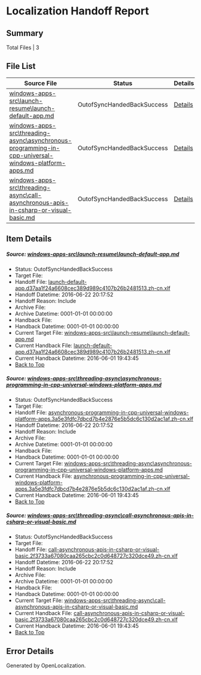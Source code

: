 # <a name='report-top'></a> Localization Handoff Report

## Summary
 Total Files | 3

## File List
 Source File | Status | Details 
 ----------- | ------ | ------- 
 [windows-apps-src\launch-resume\launch-default-app.md](https://github.com/Microsoft/windows-apps/blob/9011d2e2e1e51edc89851e815d31e13390c24f96/windows-apps-src/launch-resume/launch-default-app.md) | OutofSyncHandedBackSuccess | [Details](#d454317d135e2b2b952c16fb00685e34b489865c3024)
 [windows-apps-src\threading-async\asynchronous-programming-in-cpp-universal-windows-platform-apps.md](https://github.com/Microsoft/windows-apps/blob/c440d0dc2719a982a6b566c788d76111c40e263e/windows-apps-src/threading-async/asynchronous-programming-in-cpp-universal-windows-platform-apps.md) | OutofSyncHandedBackSuccess | [Details](#c33c05c6ec7f36b8ba7db840613fbfb7eb394c3f3828)
 [windows-apps-src\threading-async\call-asynchronous-apis-in-csharp-or-visual-basic.md](https://github.com/Microsoft/windows-apps/blob/c440d0dc2719a982a6b566c788d76111c40e263e/windows-apps-src/threading-async/call-asynchronous-apis-in-csharp-or-visual-basic.md) | OutofSyncHandedBackSuccess | [Details](#ba633e4d6f6f97f3ea1c78258f36b11b67b329643851)

## Item Details
##### <a name='d454317d135e2b2b952c16fb00685e34b489865c3024'></a> Source: [windows-apps-src\launch-resume\launch-default-app.md](https://github.com/Microsoft/windows-apps/blob/9011d2e2e1e51edc89851e815d31e13390c24f96/windows-apps-src/launch-resume/launch-default-app.md)
* Status: OutofSyncHandedBackSuccess
* Target File: 
* Handoff File: [launch-default-app.d37aa1f24a6608cec389d989c4107b26b2481513.zh-cn.xlf](https://github.com/Microsoft/WDG.handoff/blob/789f3443fb651bcfba818f3579a5e33f9c4c2039/ol-handoff/Microsoft/windows-apps.zh-cn/master/launch-default-app.d37aa1f24a6608cec389d989c4107b26b2481513.zh-cn.xlf)
* Handoff Datetime: 2016-06-22 20:17:52
* Handoff Reason: Include
* Archive File: 
* Archive Datetime: 0001-01-01 00:00:00
* Handback File: 
* Handback Datetime: 0001-01-01 00:00:00
* Current Target File: [windows-apps-src\launch-resume\launch-default-app.md](https://github.com/Microsoft/windows-apps.zh-cn/blob/4f196ad7f85c0cb9f9d6696ca52ed8c12ae59640/windows-apps-src/launch-resume/launch-default-app.md)
* Current Handback File: [launch-default-app.d37aa1f24a6608cec389d989c4107b26b2481513.zh-cn.xlf](https://github.com/Microsoft/WDG.handback/blob/560b453c22c2fa63f9714ae86e484f1bc42f4b40/ol-handback/Microsoft/windows-apps.zh-cn/master/launch-default-app.d37aa1f24a6608cec389d989c4107b26b2481513.zh-cn.xlf)
* Current Handback Datetime: 2016-06-01 19:43:45
* [Back to Top](#report-top)

##### <a name='c33c05c6ec7f36b8ba7db840613fbfb7eb394c3f3828'></a> Source: [windows-apps-src\threading-async\asynchronous-programming-in-cpp-universal-windows-platform-apps.md](https://github.com/Microsoft/windows-apps/blob/c440d0dc2719a982a6b566c788d76111c40e263e/windows-apps-src/threading-async/asynchronous-programming-in-cpp-universal-windows-platform-apps.md)
* Status: OutofSyncHandedBackSuccess
* Target File: 
* Handoff File: [asynchronous-programming-in-cpp-universal-windows-platform-apps.3a5e3fdfc7dbcd7b4e2876e5b5dc6c130d2ac1af.zh-cn.xlf](https://github.com/Microsoft/WDG.handoff/blob/789f3443fb651bcfba818f3579a5e33f9c4c2039/ol-handoff/Microsoft/windows-apps.zh-cn/master/asynchronous-programming-in-cpp-universal-windows-platform-apps.3a5e3fdfc7dbcd7b4e2876e5b5dc6c130d2ac1af.zh-cn.xlf)
* Handoff Datetime: 2016-06-22 20:17:52
* Handoff Reason: Include
* Archive File: 
* Archive Datetime: 0001-01-01 00:00:00
* Handback File: 
* Handback Datetime: 0001-01-01 00:00:00
* Current Target File: [windows-apps-src\threading-async\asynchronous-programming-in-cpp-universal-windows-platform-apps.md](https://github.com/Microsoft/windows-apps.zh-cn/blob/4f196ad7f85c0cb9f9d6696ca52ed8c12ae59640/windows-apps-src/threading-async/asynchronous-programming-in-cpp-universal-windows-platform-apps.md)
* Current Handback File: [asynchronous-programming-in-cpp-universal-windows-platform-apps.3a5e3fdfc7dbcd7b4e2876e5b5dc6c130d2ac1af.zh-cn.xlf](https://github.com/Microsoft/WDG.handback/blob/560b453c22c2fa63f9714ae86e484f1bc42f4b40/ol-handback/Microsoft/windows-apps.zh-cn/master/asynchronous-programming-in-cpp-universal-windows-platform-apps.3a5e3fdfc7dbcd7b4e2876e5b5dc6c130d2ac1af.zh-cn.xlf)
* Current Handback Datetime: 2016-06-01 19:43:45
* [Back to Top](#report-top)

##### <a name='ba633e4d6f6f97f3ea1c78258f36b11b67b329643851'></a> Source: [windows-apps-src\threading-async\call-asynchronous-apis-in-csharp-or-visual-basic.md](https://github.com/Microsoft/windows-apps/blob/c440d0dc2719a982a6b566c788d76111c40e263e/windows-apps-src/threading-async/call-asynchronous-apis-in-csharp-or-visual-basic.md)
* Status: OutofSyncHandedBackSuccess
* Target File: 
* Handoff File: [call-asynchronous-apis-in-csharp-or-visual-basic.2f3733a67080caa265cbc2c0d648727c320dce49.zh-cn.xlf](https://github.com/Microsoft/WDG.handoff/blob/789f3443fb651bcfba818f3579a5e33f9c4c2039/ol-handoff/Microsoft/windows-apps.zh-cn/master/call-asynchronous-apis-in-csharp-or-visual-basic.2f3733a67080caa265cbc2c0d648727c320dce49.zh-cn.xlf)
* Handoff Datetime: 2016-06-22 20:17:52
* Handoff Reason: Include
* Archive File: 
* Archive Datetime: 0001-01-01 00:00:00
* Handback File: 
* Handback Datetime: 0001-01-01 00:00:00
* Current Target File: [windows-apps-src\threading-async\call-asynchronous-apis-in-csharp-or-visual-basic.md](https://github.com/Microsoft/windows-apps.zh-cn/blob/4f196ad7f85c0cb9f9d6696ca52ed8c12ae59640/windows-apps-src/threading-async/call-asynchronous-apis-in-csharp-or-visual-basic.md)
* Current Handback File: [call-asynchronous-apis-in-csharp-or-visual-basic.2f3733a67080caa265cbc2c0d648727c320dce49.zh-cn.xlf](https://github.com/Microsoft/WDG.handback/blob/560b453c22c2fa63f9714ae86e484f1bc42f4b40/ol-handback/Microsoft/windows-apps.zh-cn/master/call-asynchronous-apis-in-csharp-or-visual-basic.2f3733a67080caa265cbc2c0d648727c320dce49.zh-cn.xlf)
* Current Handback Datetime: 2016-06-01 19:43:45
* [Back to Top](#report-top)


## Error Details

Generated by OpenLocalization.
